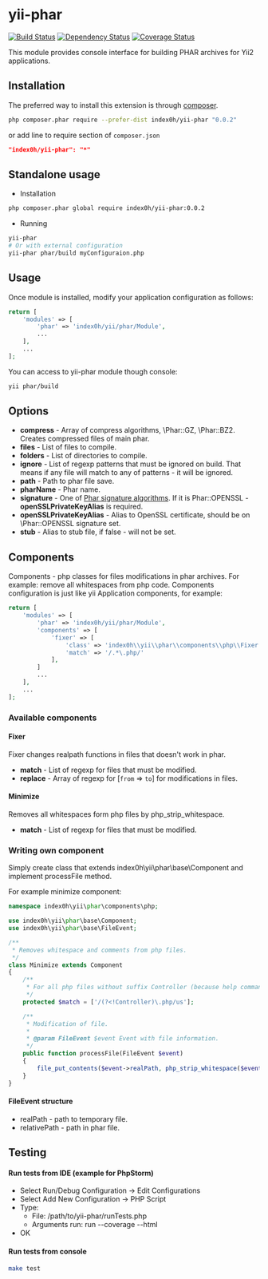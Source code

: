 yii-phar
========

[![Build Status](https://travis-ci.org/index0h/yii-phar.png?branch=master)](https://travis-ci.org/index0h/yii-phar) [![Dependency Status](https://gemnasium.com/index0h/yii-phar.png)](https://gemnasium.com/index0h/yii-phar) [![Coverage Status](https://coveralls.io/repos/index0h/yii-phar/badge.png?branch=master)](https://coveralls.io/r/index0h/yii-phar?branch=master)

This module provides console interface for building PHAR archives for Yii2 applications.

## Installation

The preferred way to install this extension is through [composer](http://getcomposer.org/download/).

```sh
php composer.phar require --prefer-dist index0h/yii-phar "0.0.2"
```

or add line to require section of `composer.json`

```json
"index0h/yii-phar": "*"
```

## Standalone usage

* Installation

```sh
php composer.phar global require index0h/yii-phar:0.0.2
```

* Running

```sh
yii-phar
# Or with external configuration
yii-phar phar/build myConfiguraion.php
```

## Usage

Once module is installed, modify your application configuration as follows:

```php
return [
    'modules' => [
        'phar' => 'index0h/yii/phar/Module',
        ...
    ],
    ...
];
```

You can access to yii-phar module though console:

```sh
yii phar/build
```

## Options

* **compress** - Array of compress algorithms, \Phar::GZ, \Phar::BZ2. Creates compressed files of main phar.
* **files** - List of files to compile.
* **folders** - List of directories to compile.
* **ignore** - List of regexp patterns that must be ignored on build. That means if any file will match to any of
    patterns - it will be ignored.
* **path** - Path to phar file save.
* **pharName** - Phar name.
* **signature** - One of [Phar signature algorithms](http://www.php.net/manual/en/phar.setsignaturealgorithm.php). If
    it is Phar::OPENSSL - **openSSLPrivateKeyAlias** is required.
* **openSSLPrivateKeyAlias** - Alias to OpenSSL certificate, should be on \Phar::OPENSSL signature set.
* **stub** - Alias to stub file, if false - will not be set.

## Components

Components - php classes for files modifications in phar archives. For example: remove all whitespaces from php code.
Components configuration is just like yii Application components, for example:

```php
return [
    'modules' => [
        'phar' => 'index0h/yii/phar/Module',
        'components' => [
            'fixer' => [
                'class' => 'index0h\\yii\\phar\\components\\php\\Fixer',
                'match' => '/.*\.php/'
            ],
        ]
        ...
    ],
    ...
];
```

### Available components

#### Fixer

Fixer changes realpath functions in files that doesn't work in phar.

* **match** - List of regexp for files that must be modified.
* **replace** - Array of regexp for [`from` => `to`] for modifications in files.

#### Minimize

Removes all whitespaces form php files by php_strip_whitespace.

* **match** - List of regexp for files that must be modified.

### Writing own component

Simply create class that extends index0h\yii\phar\base\Component and implement processFile method.

For example minimize component:

```php
namespace index0h\yii\phar\components\php;

use index0h\yii\phar\base\Component;
use index0h\yii\phar\base\FileEvent;

/**
 * Removes whitespace and comments from php files.
 */
class Minimize extends Component
{
    /**
     * For all php files without suffix Controller (because help command parses comments).
     */
    protected $match = ['/(?<!Controller)\.php/us'];

    /**
     * Modification of file.
     *
     * @param FileEvent $event Event with file information.
     */
    public function processFile(FileEvent $event)
    {
        file_put_contents($event->realPath, php_strip_whitespace($event->realPath));
    }
}
```

#### FileEvent structure

* realPath - path to temporary file.
* relativePath - path in phar file.

## Testing

#### Run tests from IDE (example for PhpStorm)

- Select Run/Debug Configuration -> Edit Configurations
- Select Add New Configuration -> PHP Script
- Type:
    * File: /path/to/yii-phar/runTests.php
    * Arguments run: run  --coverage --html
- OK

#### Run tests from console

```sh
make test
```